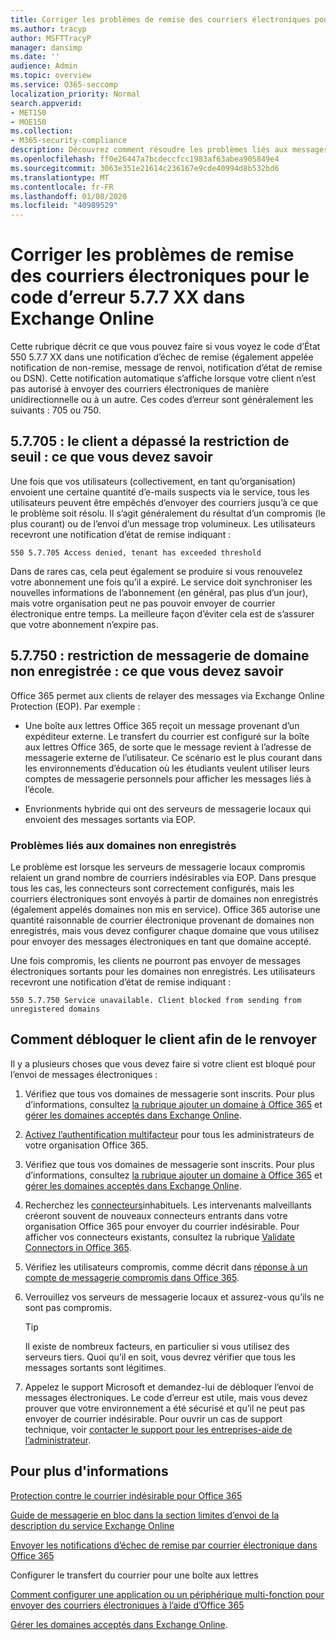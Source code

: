 ```yaml
---
title: Corriger les problèmes de remise des courriers électroniques pour le code d’erreur 5.7.7 XX dans Exchange Online
ms.author: tracyp
author: MSFTTracyP
manager: dansimp
ms.date: ''
audience: Admin
ms.topic: overview
ms.service: O365-seccomp
localization_priority: Normal
search.appverid:
- MET150
- MOE150
ms.collection:
- M365-security-compliance
description: Découvrez comment résoudre les problèmes liés aux messages électroniques pour le code d’erreur 5.7.7 XX dans Exchange Online (le client a bloqué l’envoi de messages).
ms.openlocfilehash: ff0e26447a7bcdeccfcc1983af63abea905849e4
ms.sourcegitcommit: 3063e351e21614c236167e9cde40994d8b532bd6
ms.translationtype: MT
ms.contentlocale: fr-FR
ms.lasthandoff: 01/08/2020
ms.locfileid: "40989529"
---
```

# <a name="fix-email-delivery-issues-for-error-code-577xx-in-exchange-online"></a>Corriger les problèmes de remise des courriers électroniques pour le code d’erreur 5.7.7 XX dans Exchange Online

Cette rubrique décrit ce que vous pouvez faire si vous voyez le code d’État 550 5.7.7 XX dans une notification d’échec de remise (également appelée notification de non-remise, message de renvoi, notification d’état de remise ou DSN). Cette notification automatique s’affiche lorsque votre client n’est pas autorisé à envoyer des courriers électroniques de manière unidirectionnelle ou à un autre. Ces codes d’erreur sont généralement les suivants : 705 ou 750.

## <a name="57705-tenant-has-exceeded-threshold-restriction-what-you-need-to-know"></a>5.7.705 : le client a dépassé la restriction de seuil : ce que vous devez savoir

Une fois que vos utilisateurs (collectivement, en tant qu’organisation) envoient une certaine quantité d’e-mails suspects via le service, tous les utilisateurs peuvent être empêchés d’envoyer des courriers jusqu’à ce que le problème soit résolu. Il s’agit généralement du résultat d’un compromis (le plus courant) ou de l’envoi d’un message trop volumineux. Les utilisateurs recevront une notification d’état de remise indiquant :

`550 5.7.705 Access denied, tenant has exceeded threshold`

Dans de rares cas, cela peut également se produire si vous renouvelez votre abonnement une fois qu’il a expiré. Le service doit synchroniser les nouvelles informations de l’abonnement (en général, pas plus d’un jour), mais votre organisation peut ne pas pouvoir envoyer de courrier électronique entre temps. La meilleure façon d’éviter cela est de s’assurer que votre abonnement n’expire pas.

## <a name="57750-unregistered-domain-email-restriction-what-you-need-to-know"></a>5.7.750 : restriction de messagerie de domaine non enregistrée : ce que vous devez savoir

Office 365 permet aux clients de relayer des messages via Exchange Online Protection (EOP). Par exemple :

- Une boîte aux lettres Office 365 reçoit un message provenant d’un expéditeur externe. Le transfert du courrier est configuré sur la boîte aux lettres Office 365, de sorte que le message revient à l’adresse de messagerie externe de l’utilisateur. Ce scénario est le plus courant dans les environnements d’éducation où les étudiants veulent utiliser leurs comptes de messagerie personnels pour afficher les messages liés à l’école.

- Envrionments hybride qui ont des serveurs de messagerie locaux qui envoient des messages sortants via EOP.

### <a name="problems-with-unregistered-domains"></a>Problèmes liés aux domaines non enregistrés

Le problème est lorsque les serveurs de messagerie locaux compromis relaient un grand nombre de courriers indésirables via EOP. Dans presque tous les cas, les connecteurs sont correctement configurés, mais les courriers électroniques sont envoyés à partir de domaines non enregistrés (également appelés domaines non mis en service). Office 365 autorise une quantité raisonnable de courrier électronique provenant de domaines non enregistrés, mais vous devez configurer chaque domaine que vous utilisez pour envoyer des messages électroniques en tant que domaine accepté.

Une fois compromis, les clients ne pourront pas envoyer de messages électroniques sortants pour les domaines non enregistrés. Les utilisateurs recevront une notification d’état de remise indiquant :

`550 5.7.750 Service unavailable. Client blocked from sending from unregistered domains`

## <a name="how-to-unblocking-tenant-in-order-to-send-again"></a>Comment débloquer le client afin de le renvoyer

Il y a plusieurs choses que vous devez faire si votre client est bloqué pour l’envoi de messages électroniques :

1. Vérifiez que tous vos domaines de messagerie sont inscrits. Pour plus d’informations, consultez [la rubrique ajouter un domaine à Office 365](https://docs.microsoft.com/office365/admin/setup/add-domain) et [gérer les domaines acceptés dans Exchange Online](https://docs.microsoft.com/exchange/mail-flow-best-practices/manage-accepted-domains/manage-accepted-domains).

2. [Activez l’authentification multifacteur](https://docs.microsoft.com/office365/admin/security-and-compliance/set-up-multi-factor-authentication) pour tous les administrateurs de votre organisation Office 365.

3. Vérifiez que tous vos domaines de messagerie sont inscrits. Pour plus d’informations, consultez [la rubrique ajouter un domaine à Office 365](https://docs.microsoft.com/en-us/office365/admin/setup/add-domain) et [gérer les domaines acceptés dans Exchange Online](https://docs.microsoft.com/exchange/mail-flow-best-practices/manage-accepted-domains/manage-accepted-domains).

4. Recherchez les [connecteurs](https://docs.microsoft.com/exchange/mail-flow-best-practices/use-connectors-to-configure-mail-flow/use-connectors-to-configure-mail-flow)inhabituels. Les intervenants malveillants créeront souvent de nouveaux connecteurs entrants dans votre organisation Office 365 pour envoyer du courrier indésirable. Pour afficher vos connecteurs existants, consultez la rubrique [Validate Connectors in Office 365](https://docs.microsoft.com/exchange/mail-flow-best-practices/use-connectors-to-configure-mail-flow/validate-connectors).

5. Vérifiez les utilisateurs compromis, comme décrit dans [réponse à un compte de messagerie compromis dans Office 365](responding-to-a-compromised-email-account.md).

6. Verrouillez vos serveurs de messagerie locaux et assurez-vous qu’ils ne sont pas compromis.

   > [!TIP]
   > Il existe de nombreux facteurs, en particulier si vous utilisez des serveurs tiers. Quoi qu’il en soit, vous devrez vérifier que tous les messages sortants sont légitimes.

7. Appelez le support Microsoft et demandez-lui de débloquer l’envoi de messages électroniques. Le code d’erreur est utile, mais vous devez prouver que votre environnement a été sécurisé et qu’il ne peut pas envoyer de courrier indésirable. Pour ouvrir un cas de support technique, voir [contacter le support pour les entreprises-aide de l’administrateur](https://docs.microsoft.com/office365/admin/contact-support-for-business-products).

## <a name="for-more-information"></a>Pour plus d'informations

[Protection contre le courrier indésirable pour Office 365](anti-spam-protection.md)

[Guide de messagerie en bloc dans la section limites d’envoi de la description du service Exchange Online](https://docs.microsoft.com/office365/servicedescriptions/exchange-online-service-description/exchange-online-limits#receiving-and-sending-limits)

[Envoyer les notifications d’échec de remise par courrier électronique dans Office 365](https://docs.microsoft.com/exchange/mail-flow-best-practices/non-delivery-reports-in-exchange-online/non-delivery-reports-in-exchange-online)

Configurer le transfert du courrier pour une boîte aux lettres

[Comment configurer une application ou un périphérique multi-fonction pour envoyer des courriers électroniques à l’aide d’Office 365](https://docs.microsoft.com/Exchange/mail-flow-best-practices/how-to-set-up-a-multifunction-device-or-application-to-send-email-using-office-3)

[Gérer les domaines acceptés dans Exchange Online](https://docs.microsoft.com/exchange/mail-flow-best-practices/manage-accepted-domains/manage-accepted-domains).
